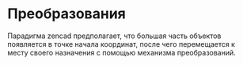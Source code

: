 # Преобразования

Парадигма zencad предполагает, что большая часть объектов появляется в точке начала координат, после чего перемещается к месту своего назначения с помощью механизма преобразований. 